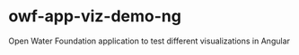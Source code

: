 # owf-app-viz-demo-ng
Open Water Foundation application to test different visualizations in Angular
